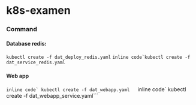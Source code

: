 # k8s-examen
### Command
#### Database redis:
 ```kubectl create -f dat_deploy_redis.yaml```
 ```inline code`kubectl create -f dat_service_redis.yaml```
#### Web app
```inline code` kubectl create -f dat_webapp.yaml  
```inline code` kubectl create -f dat_webapp_service.yaml```
